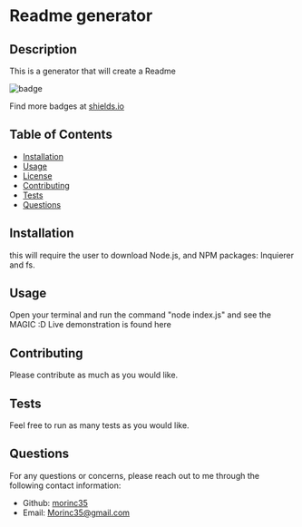 
        
# Readme generator

## Description
      
This is a generator that will create a Readme
      
![badge](https://img.shields.io/badge/License-MIT-yellow.svg)
      
Find more badges at [shields.io](https://shields.io)

## Table of Contents 
- [Installation](#installation)
- [Usage](#usage)
- [License](#license)
- [Contributing](#Contributing)
- [Tests](#tests)
- [Questions](#questions)

## Installation
this will require the user to download Node.js, and NPM packages: Inquierer and fs.

## Usage
Open your terminal and run the command "node index.js" and see the MAGIC :D
Live demonstration is found here 

## Contributing
Please contribute as much as you would like.

## Tests
Feel free to run as many tests as you would like.

## Questions
For any questions or concerns, please reach out to me through the following contact information:

- Github: [morinc35](https://github.com/morinc35)
- Email: Morinc35@gmail.com
